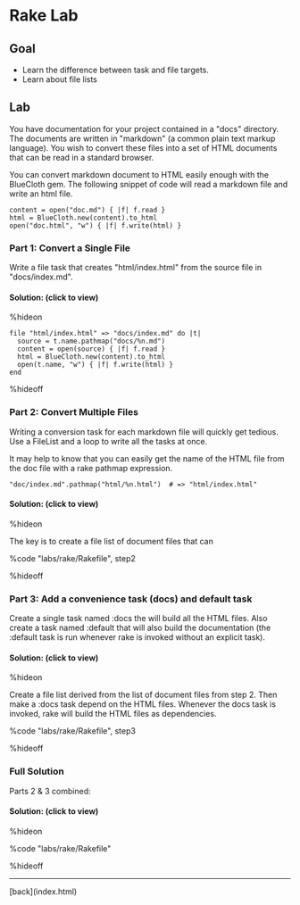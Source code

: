 # Rake Lab

## Goal

* Learn the difference between task and file targets.
* Learn about file lists

## Lab

You have documentation for your project contained in a "docs"
directory.  The documents are written in "markdown" (a common plain
text markup language).  You wish to convert these files into a set of
HTML documents that can be read in a standard browser.

You can convert markdown document to HTML easily enough with the
BlueCloth gem.  The following snippet of code will read a markdown
file and write an html file.

    content = open("doc.md") { |f| f.read }
    html = BlueCloth.new(content).to_html
    open("doc.html", "w") { |f| f.write(html) }

### Part 1: Convert a Single File

Write a file task that creates "html/index.html" from the source file
in "docs/index.md".

#### Solution: (click to view)

%hideon

    file "html/index.html" => "docs/index.md" do |t|
      source = t.name.pathmap("docs/%n.md")
      content = open(source) { |f| f.read }
      html = BlueCloth.new(content).to_html
      open(t.name, "w") { |f| f.write(html) }
    end

%hideoff

### Part 2: Convert Multiple Files

Writing a conversion task for each markdown file will quickly get
tedious. Use a FileList and a loop to write all the tasks at once.

It may help to know that you can easily get the name of the HTML file
from the doc file with a rake pathmap expression.

    "doc/index.md".pathmap("html/%n.html")  # => "html/index.html"

#### Solution: (click to view)

%hideon

The key is to create a file list of document files that can

%code "labs/rake/Rakefile", step2

%hideoff

### Part 3: Add a convenience task (docs) and default task

Create a single task named :docs the will build all the HTML files.
Also create a task named :default that will also build the
documentation (the :default task is run whenever rake is invoked
without an explicit task).

#### Solution: (click to view)

%hideon

Create a file list derived from the list of document files from step
2.  Then make a :docs task depend on the HTML files.  Whenever the
docs task is invoked, rake will build the HTML files as dependencies.

%code "labs/rake/Rakefile", step3

%hideoff


### Full Solution

Parts 2 & 3 combined:

#### Solution: (click to view)

%hideon

%code "labs/rake/Rakefile"

%hideoff

<hr>
[back](index.html)
